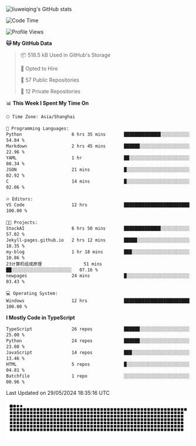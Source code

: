 ![liuweiqing's GitHub stats](https://github-readme-stats.vercel.app/api?username=14790897&show_icons=true&locale=cn&include_all_commits=true&count_private=true)

<!--START_SECTION:waka-->
![Code Time](http://img.shields.io/badge/Code%20Time-1%2C020%20hrs%2021%20mins-blue)

![Profile Views](http://img.shields.io/badge/Profile%20Views-36-blue)

**🐱 My GitHub Data** 

> 📦 518.5 kB Used in GitHub's Storage 
 > 
> 💼 Opted to Hire
 > 
> 📜 57 Public Repositories 
 > 
> 🔑 12 Private Repositories 
 > 
📊 **This Week I Spent My Time On** 

```text
🕑︎ Time Zone: Asia/Shanghai

💬 Programming Languages: 
Python                   6 hrs 35 mins       ██████████████░░░░░░░░░░░   54.84 % 
Markdown                 2 hrs 45 mins       ██████░░░░░░░░░░░░░░░░░░░   22.96 % 
YAML                     1 hr                ██░░░░░░░░░░░░░░░░░░░░░░░   08.34 % 
JSON                     21 mins             █░░░░░░░░░░░░░░░░░░░░░░░░   02.92 % 
C                        14 mins             █░░░░░░░░░░░░░░░░░░░░░░░░   02.06 % 

🔥 Editors: 
VS Code                  12 hrs              █████████████████████████   100.00 % 

🐱‍💻 Projects: 
StockAI                  6 hrs 50 mins       ██████████████░░░░░░░░░░░   57.02 % 
Jekyll-pages.github.io   2 hrs 12 mins       █████░░░░░░░░░░░░░░░░░░░░   18.35 % 
my-blog                  1 hr 18 mins        ███░░░░░░░░░░░░░░░░░░░░░░   10.86 % 
23计算机组成原理                51 mins             ██░░░░░░░░░░░░░░░░░░░░░░░   07.16 % 
newpages                 24 mins             █░░░░░░░░░░░░░░░░░░░░░░░░   03.43 % 

💻 Operating System: 
Windows                  12 hrs              █████████████████████████   100.00 % 
```

**I Mostly Code in TypeScript** 

```text
TypeScript               26 repos            ██████░░░░░░░░░░░░░░░░░░░   25.00 % 
Python                   24 repos            ██████░░░░░░░░░░░░░░░░░░░   23.08 % 
JavaScript               14 repos            ███░░░░░░░░░░░░░░░░░░░░░░   13.46 % 
HTML                     5 repos             █░░░░░░░░░░░░░░░░░░░░░░░░   04.81 % 
Batchfile                1 repo              ░░░░░░░░░░░░░░░░░░░░░░░░░   00.96 % 
```




 Last Updated on 29/05/2024 18:35:16 UTC
<!--END_SECTION:waka-->

<picture>
  <source media="(prefers-color-scheme: dark)" srcset="https://raw.githubusercontent.com/14790897/14790897/output/github-contribution-grid-snake-dark.svg" />
  <source media="(prefers-color-scheme: light)" srcset="https://raw.githubusercontent.com/14790897/14790897/output/github-contribution-grid-snake.svg" />
  <img alt="github-snake" src="https://raw.githubusercontent.com/14790897/14790897/output/github-contribution-grid-snake.svg" />
</picture>
